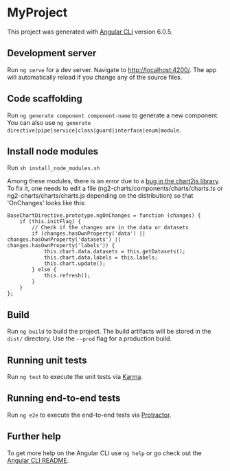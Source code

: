 # MyProject

This project was generated with [Angular CLI](https://github.com/angular/angular-cli) version 6.0.5.

## Development server

Run `ng serve` for a dev server. Navigate to <http://localhost:4200/>. The app will automatically reload if you change any of the source files.

## Code scaffolding

Run `ng generate component component-name` to generate a new component. You can also use `ng generate directive|pipe|service|class|guard|interface|enum|module`.

## Install node modules
Run `sh install_node_modules.sh`

Among these modules, there is an error due to a [bug in the chart2js library](https://github.com/m0t0r/ng2-charts/blob/master/components/charts/charts.ts#L68).
To fix it, one needs to edit a file (ng2-charts/components/charts/charts.ts or ng2-charts/charts/charts.js depending on the distribution) so that 'OnChanges' looks like this:

```
BaseChartDirective.prototype.ngOnChanges = function (changes) { 
    if (this.initFlag) { 
        // Check if the changes are in the data or datasets 
        if (changes.hasOwnProperty('data') || changes.hasOwnProperty('datasets') || changes.hasOwnProperty('labels')) { 
            this.chart.data.datasets = this.getDatasets(); 
            this.chart.data.labels = this.labels; 
            this.chart.update(); 
        } else { 
            this.refresh(); 
        } 
    } 
};
```

## Build

Run `ng build` to build the project. The build artifacts will be stored in the `dist/` directory. Use the `--prod` flag for a production build.

## Running unit tests

Run `ng test` to execute the unit tests via [Karma](https://karma-runner.github.io).

## Running end-to-end tests

Run `ng e2e` to execute the end-to-end tests via [Protractor](http://www.protractortest.org/).

## Further help

To get more help on the Angular CLI use `ng help` or go check out the [Angular CLI README](https://github.com/angular/angular-cli/blob/master/README.md).